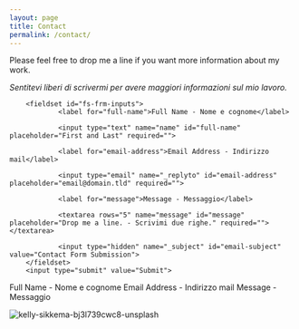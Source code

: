 ```yaml
---
layout: page
title: Contact
permalink: /contact/
---
```


Please feel free to drop me a line if you want more information about my work.

_Sentitevi liberi di scrivermi per avere maggiori informazioni sul mio lavoro._  


        
<form id="fs-frm" name="simple-contact-form" accept-charset="utf-8" action="https://formspree.io/f/xgeryypd" method="post">

        <fieldset id="fs-frm-inputs">  
                <label for="full-name">Full Name - Nome e cognome</label>  
                
                <input type="text" name="name" id="full-name" placeholder="First and Last" required="">  
                
                <label for="email-address">Email Address - Indirizzo mail</label>  
                
                <input type="email" name="_replyto" id="email-address" placeholder="email@domain.tld" required="">  
                
                <label for="message">Message - Messaggio</label>  
                
                <textarea rows="5" name="message" id="message" placeholder="Drop me a line. - Scrivimi due righe." required=""></textarea>   
                
                <input type="hidden" name="_subject" id="email-subject" value="Contact Form Submission">  
        </fieldset>   
        <input type="submit" value="Submit">  
</form>  


Full Name - Nome e cognome Email Address - Indirizzo mail Message -
Messaggio
 
 
![kelly-sikkema-bj3l739cwc8-unsplash](https://user-images.githubusercontent.com/57620839/94664646-6d682f00-030b-11eb-894f-56618c6e798c.jpg)


